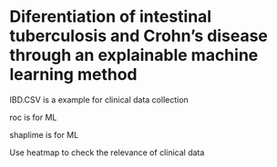 # Diferentiation of intestinal tuberculosis and Crohn’s disease through an explainable machine learning method

 IBD.CSV is a example for clinical data collection

 roc is for ML 

 shaplime is for ML 

 Use heatmap to check the relevance of clinical data
